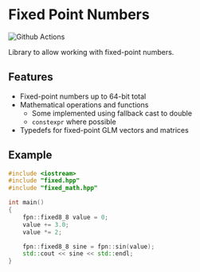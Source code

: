 # Fixed Point Numbers

![Github Actions](https://github.com/AbitTheGray/FixedPointNumbers/actions/workflows/cmake.yml/badge.svg)

Library to allow working with fixed-point numbers.

## Features

- Fixed-point numbers up to 64-bit total
- Mathematical operations and functions
    - Some implemented using fallback cast to double
    - `constexpr` where possible
- Typedefs for fixed-point GLM vectors and matrices

## Example

```cpp
#include <iostream>
#include "fixed.hpp"
#include "fixed_math.hpp"

int main()
{
    fpn::fixed8_8 value = 0;
    value += 3.0;
    value *= 2;

    fpn::fixed8_8 sine = fpn::sin(value);
    std::cout << sine << std::endl;
}
```
